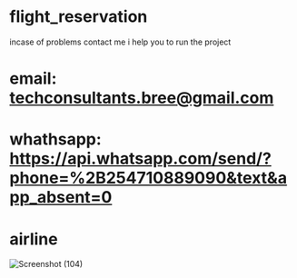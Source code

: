 # flight_reservation

incase of problems contact me i help you to run the project


# email:  techconsultants.bree@gmail.com
# whathsapp:  https://api.whatsapp.com/send/?phone=%2B254710889090&text&app_absent=0


# airline
![Screenshot (104)](https://user-images.githubusercontent.com/64264883/137791489-65c95b3a-219d-4323-a11e-325b3bd73d13.png)
